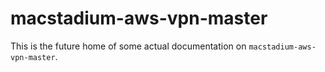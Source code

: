 # macstadium-aws-vpn-master

This is the future home of some actual documentation on `macstadium-aws-vpn-master`.
